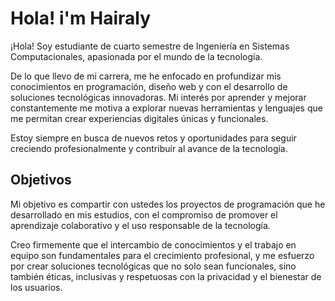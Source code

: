 
#  Hola! i'm Hairaly
¡Hola! Soy estudiante de cuarto semestre de Ingeniería en Sistemas Computacionales, apasionada por el mundo de la tecnología.

De lo que llevo de mi carrera, me he enfocado en profundizar mis conocimientos en programación, diseño web y con el desarrollo de soluciones tecnológicas innovadoras. Mi interés por aprender y mejorar constantemente me motiva a explorar nuevas herramientas y lenguajes que me permitan crear experiencias digitales únicas y funcionales.

Estoy siempre en busca de nuevos retos y oportunidades para seguir creciendo profesionalmente y contribuir al avance de la tecnología.
## Objetivos
Mi objetivo es compartir con ustedes los proyectos de programación que he desarrollado en mis estudios, con el compromiso de promover el aprendizaje colaborativo y el uso responsable de la tecnología.

Creo firmemente que el intercambio de conocimientos y el trabajo en equipo son fundamentales para el crecimiento profesional, y me esfuerzo por crear soluciones tecnológicas que no solo sean funcionales, sino también éticas, inclusivas y respetuosas con la privacidad y el bienestar de los usuarios. 







